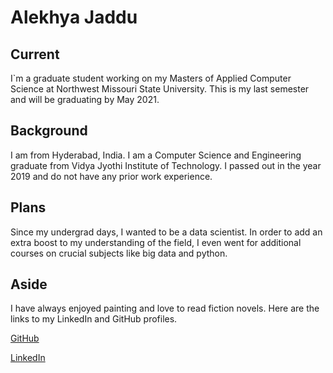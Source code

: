# Alekhya Jaddu
## Current
I`m a graduate student working on my Masters of Applied Computer Science at Northwest Missouri State University. This is my last semester and will be graduating by May 2021.

## Background
I am from Hyderabad, India. I am a Computer Science and Engineering graduate from Vidya Jyothi Institute of Technology. I passed out in the year 2019 and do not have any prior work experience.

## Plans

Since my undergrad days, I wanted to be a data scientist. In order to add an extra boost to my understanding of the field, I even went for additional courses on crucial subjects like big data and python.

## Aside

I have always enjoyed painting and love to read fiction novels. Here are the links to my LinkedIn and GitHub profiles.

[GitHub](https://github.com/alekhyajaddu)

[LinkedIn](https://www.linkedin.com/in/alekhya-jaddu-94b15619b/)